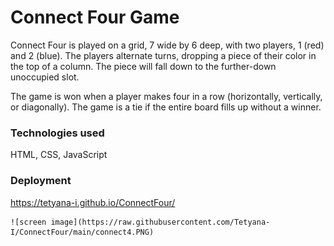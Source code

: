 # Connect Four Game

Connect Four is played on a grid, 7 wide by 6 deep, with two players, 1 (red) and 2 (blue). The players alternate turns, dropping a piece of their color in the top of a column. The piece will fall down to the further-down unoccupied slot.

The game is won when a player makes four in a row (horizontally, vertically, or diagonally). The game is a tie if the entire board fills up without a winner.

### Technologies used

HTML, CSS, JavaScript

### Deployment

https://tetyana-i.github.io/ConnectFour/

    ![screen image](https://raw.githubusercontent.com/Tetyana-I/ConnectFour/main/connect4.PNG)